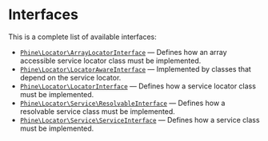 Interfaces
==========

This is a complete list of available interfaces:

- [`Phine\Locator\ArrayLocatorInterface`](Phine/Locator/ArrayLocatorInterface.md) &mdash; Defines how an array accessible service locator class must be implemented.
- [`Phine\Locator\LocatorAwareInterface`](Phine/Locator/LocatorAwareInterface.md) &mdash; Implemented by classes that depend on the service locator.
- [`Phine\Locator\LocatorInterface`](Phine/Locator/LocatorInterface.md) &mdash; Defines how a service locator class must be implemented.
- [`Phine\Locator\Service\ResolvableInterface`](Phine/Locator/Service/ResolvableInterface.md) &mdash; Defines how a resolvable service class must be implemented.
- [`Phine\Locator\Service\ServiceInterface`](Phine/Locator/Service/ServiceInterface.md) &mdash; Defines how a service class must be implemented.
